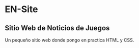 # EN-Site

<h2> Sitio Web de Noticios de Juegos</h2>
<p> Un pequeño sitio web donde pongo en practica HTML y CSS.</p>
